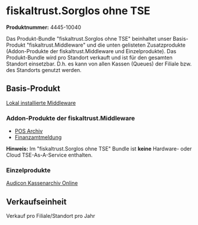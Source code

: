 # fiskaltrust.Sorglos ohne TSE

**Produktnummer:** 4445-10040

Das Produkt-Bundle "fiskaltrust.Sorglos ohne TSE" beinhaltet unser Basis-Produkt "fiskaltrust.Middleware" und die unten gelisteten Zusatzprodukte (Addon-Produkte der fiskaltrust.Middleware und Einzelprodukte). Das Produkt-Bundle wird pro Standort verkauft und ist für den gesamten Standort einsetzbar. D.h. es kann von allen Kassen (Queues) der Filiale bzw. des Standorts genutzt werden.



## Basis-Produkt

[Lokal installierte Middleware](../../product-service-description/compliance-as-a-service/products/middleware.md) 

### Addon-Produkte der fiskaltrust.Middleware

-  [POS Archiv](../../product-service-description/revisionsafe-data-as-a-service/products/pos-archive.md) 
-  [Finanzamtmeldung](../../product-service-description/compliance-as-a-service/products/tax-authority-notification.md) 

**Hinweis:** Im "fiskaltrust.Sorglos ohne TSE" Bundle ist **keine** Hardware- oder Cloud TSE-As-A-Service enthalten.

### Einzelprodukte

[Audicon Kassenarchiv Online](../../product-service-description/revisionsafe-data-as-a-service/products/ako.md) 

## Verkaufseinheit

Verkauf pro Filiale/Standort pro Jahr